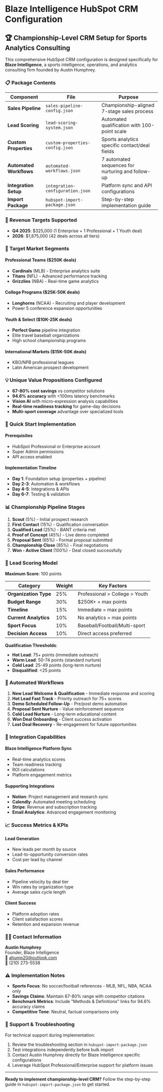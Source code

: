 # Blaze Intelligence HubSpot CRM Configuration

## 🏆 Championship-Level CRM Setup for Sports Analytics Consulting

This comprehensive HubSpot CRM configuration is designed specifically for **Blaze Intelligence**, a sports intelligence, operations, and analytics consulting firm founded by Austin Humphrey.

### 📋 Package Contents

| Component | File | Purpose |
|-----------|------|---------|
| **Sales Pipeline** | `sales-pipeline-config.json` | Championship-aligned 7-stage sales process |
| **Lead Scoring** | `lead-scoring-system.json` | Automated qualification with 100-point scale |
| **Custom Properties** | `custom-properties-config.json` | Sports analytics specific contact/deal fields |
| **Automated Workflows** | `automated-workflows.json` | 7 automated sequences for nurturing and follow-up |
| **Integration Setup** | `integration-configuration.json` | Platform sync and API configurations |
| **Import Package** | `hubspot-import-package.json` | Step-by-step implementation guide |

### 🎯 Revenue Targets Supported

- **Q4 2025**: $325,000 (1 Enterprise + 1 Professional + 1 Youth deal)
- **2026**: $1,875,000 (42 deals across all tiers)

### 🏈 Target Market Segments

#### Professional Teams ($250K deals)
- **Cardinals** (MLB) - Enterprise analytics suite
- **Titans** (NFL) - Advanced performance tracking  
- **Grizzlies** (NBA) - Real-time game analytics

#### College Programs ($25K-50K deals)  
- **Longhorns** (NCAA) - Recruiting and player development
- Power 5 conference expansion opportunities

#### Youth & Select ($10K-25K deals)
- **Perfect Game** pipeline integration
- Elite travel baseball organizations
- High school championship programs

#### International Markets ($15K-50K deals)
- KBO/NPB professional leagues
- Latin American prospect development

### 💡 Unique Value Propositions Configured

- **67-80% cost savings** vs competitor solutions
- **94.6% accuracy** with <100ms latency benchmarks  
- **Vision AI** with micro-expression analysis capabilities
- **Real-time readiness tracking** for game-day decisions
- **Multi-sport coverage** advantage over specialized tools

### 🚀 Quick Start Implementation

#### Prerequisites
- HubSpot Professional or Enterprise account
- Super Admin permissions
- API access enabled

#### Implementation Timeline
- **Day 1**: Foundation setup (properties + pipeline)
- **Day 2-3**: Automation & workflows  
- **Day 4-5**: Integrations & APIs
- **Day 6-7**: Testing & validation

### 📊 Championship Pipeline Stages

1. **Scout** (5%) - Initial prospect research
2. **First Contact** (15%) - Qualification conversation  
3. **Qualified Lead** (25%) - BANT criteria met
4. **Proof of Concept** (45%) - Live demo completed
5. **Proposal Sent** (65%) - Formal proposal submitted
6. **Championship Close** (85%) - Final negotiations
7. **Won - Active Client** (100%) - Deal closed successfully

### 🎯 Lead Scoring Model

**Maximum Score**: 100 points

| Category | Weight | Key Factors |
|----------|--------|-------------|
| **Organization Type** | 25% | Professional > College > Youth |
| **Budget Range** | 30% | $250K+ = max points |
| **Timeline** | 15% | Immediate = max points |
| **Current Analytics** | 10% | No analytics = max points |
| **Sport Focus** | 10% | Baseball/Football/Multi-sport |
| **Decision Access** | 10% | Direct access preferred |

**Qualification Thresholds**:
- **Hot Lead**: 75+ points (immediate outreach)
- **Warm Lead**: 50-74 points (standard nurture)
- **Cold Lead**: 25-49 points (long-term nurture)
- **Disqualified**: <25 points

### 🔄 Automated Workflows

1. **New Lead Welcome & Qualification** - Immediate response and scoring
2. **Hot Lead Fast Track** - Priority outreach for 75+ scores  
3. **Demo Scheduled Follow-Up** - Pre/post demo automation
4. **Proposal Sent Nurture** - Value reinforcement sequence
5. **Cold Lead Nurture** - Long-term educational content
6. **Won Deal Onboarding** - Client success activation
7. **Lost Deal Recovery** - Re-engagement for future opportunities

### 🔗 Integration Capabilities

#### Blaze Intelligence Platform Sync
- Real-time analytics scores
- Team readiness tracking
- ROI calculations
- Platform engagement metrics

#### Supporting Integrations  
- **Notion**: Project management and research sync
- **Calendly**: Automated meeting scheduling
- **Stripe**: Revenue and subscription tracking
- **Email Analytics**: Advanced engagement monitoring

### 📈 Success Metrics & KPIs

#### Lead Generation
- New leads per month by source
- Lead-to-opportunity conversion rates
- Cost per lead by channel

#### Sales Performance  
- Pipeline velocity by deal tier
- Win rates by organization type
- Average sales cycle length

#### Client Success
- Platform adoption rates
- Client satisfaction scores  
- Retention and expansion revenue

### 👨‍💼 Contact Information

**Austin Humphrey**  
Founder, Blaze Intelligence  
📧 ahump20@outlook.com  
📱 (210) 273-5538  

### ⚠️ Implementation Notes

- **Sports Focus**: No soccer/football references - MLB, NFL, NBA, NCAA only
- **Savings Claims**: Maintain 67-80% range with competitor citations  
- **Benchmark Metrics**: Include \"Methods & Definitions\" links for 94.6% accuracy claims
- **Competitive Tone**: Neutral, factual comparisons only

### 📝 Support & Troubleshooting

For technical support during implementation:
1. Review the troubleshooting section in `hubspot-import-package.json`
2. Test integrations independently before bulk import
3. Contact Austin Humphrey directly for Blaze Intelligence specific configurations
4. Leverage HubSpot Professional/Enterprise support for platform issues

---

**Ready to implement championship-level CRM?** Follow the step-by-step guide in `hubspot-import-package.json` to get started.